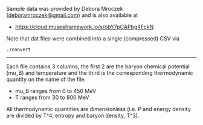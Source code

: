 Sample data was provided by Debora Mroczek (deboramroczek@gmail.com) and is also available at

  * https://cloud.musesframework.io/s/obY7pCAPbg4FckN

Note that dat files were combined into a single (compressed) CSV via

```
./convert
```

---

Each file contains 3 columns, the first 2 are the baryon chemical potential (mu_B) and temperature and the third is the corresponding thermodynamic quantity on the name of the file.

  * mu_B ranges from 0 to 450 MeV
  * T ranges from 30 to 800 MeV

All thermodynamic quantities are dimensionless (i.e. P and energy density are divided by T^4, entropy and baryon density, T^3).
